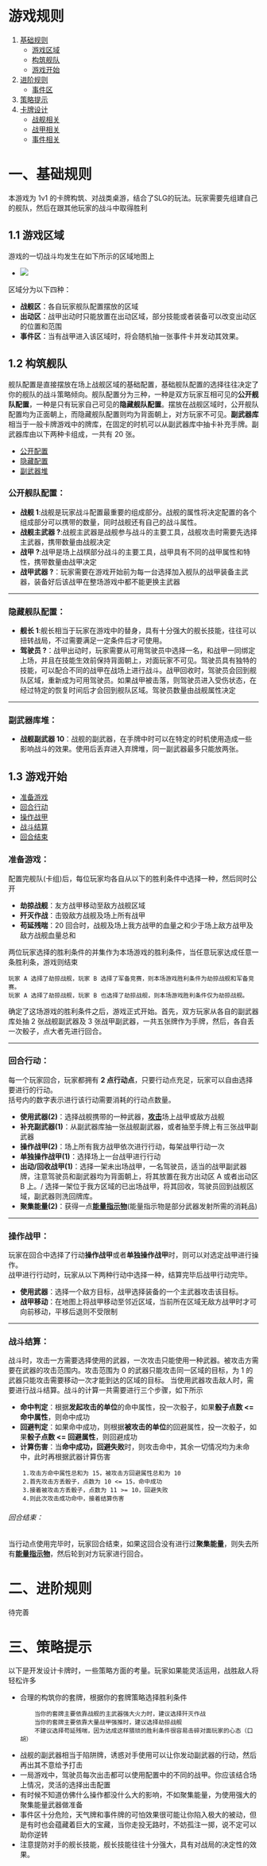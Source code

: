 # 游戏规则
1. [基础规则](#)  
	- [游戏区域](#11-游戏区域)  
	- [构筑舰队](#12-构筑舰队)  
	- [游戏开始](#13-游戏开始) 
2. [进阶规则](#)
	- [事件区](#)
3. [策略提示](#)
4. [卡牌设计](#)
	- [战舰相关](https://github.com/zaxAngus/prototype/blob/master/%E5%AE%8C%E5%96%84%E6%96%87%E6%A1%A3/%E6%88%98%E7%94%B2%E7%9B%B8%E5%85%B3%E5%8D%A1%E7%89%8C%E8%AE%BE%E8%AE%A1.md#42-%E6%88%98%E7%94%B2%E7%9B%B8%E5%85%B3)
	- [战甲相关](https://github.com/shixiaoming0824/prototype/blob/640031955d95d9bf5661cc074cba65796bde59d2/%E5%AE%8C%E5%96%84%E6%96%87%E6%A1%A3/%E6%88%98%E7%94%B2%E7%9B%B8%E5%85%B3%E5%8D%A1%E7%89%8C%E8%AE%BE%E8%AE%A1.md#42-战甲相关)
	- [事件相关](https://github.com/zaxAngus/prototype/blob/master/%E5%AE%8C%E5%96%84%E6%96%87%E6%A1%A3/%E4%BA%8B%E4%BB%B6%E5%8C%BA%E5%8D%A1%E7%89%8C%E8%AE%BE%E8%AE%A1.md#43-%E5%A4%A9%E6%B0%94%E4%BA%8B%E4%BB%B6)

# 一、基础规则
本游戏为 1v1 的卡牌构筑、对战类桌游，结合了SLG的玩法。玩家需要先组建自己的舰队，然后在跟其他玩家的战斗中取得胜利

## 1.1 游戏区域
游戏的一切战斗均发生在如下所示的区域地图上  
      
* ![](https://github.com/zaxAngus/prototype/raw/master/images/battle_ground_1.0.png )  
   
区域分为以下四种：  
- **战舰区**：各自玩家舰队配置摆放的区域
- **出动区**：战甲出动时只能放置在出动区域，部分技能或者装备可以改变出动区的位置和范围
- **事件区**：当有战甲进入该区域时，将会随机抽一张事件卡并发动其效果。

## 1.2 构筑舰队 
舰队配置是直接摆放在场上战舰区域的基础配置，基础舰队配置的选择往往决定了你的舰队的战斗策略倾向。舰队配置分为三种，一种是双方玩家互相可见的**公开舰队配置**，一种是只有玩家自己可见的**隐藏舰队配置**。摆放在战舰区域时，公开舰队配置均为正面朝上，而隐藏舰队配置则均为背面朝上，对方玩家不可见。**副武器库**相当于一般卡牌游戏中的牌库，在固定的时机可以从副武器库中抽卡补充手牌。副武器库由以下两种卡组成，一共有 20 张。 
- [公开配置](#公开舰队配置)
- [隐藏配置](#隐藏舰队配置)
- [副武器堆](#副武器库堆)

### 公开舰队配置：  
- **战舰 1**:战舰是玩家战斗配置最重要的组成部分。战舰的属性将决定配置的各个组成部分可以携带的数量，同时战舰还有自己的战斗属性。
- **战舰主武器 ?**:战舰主武器是战舰参与战斗的主要工具，战舰攻击时需要先选择主武器，携带数量由战舰决定
- **战甲 ?**:战甲是场上战棋部分战斗的主要工具，战甲具有不同的战甲属性和特性，携带数量由战甲决定
- **战甲武器 ?**：玩家需要在游戏开始前为每一台选择加入舰队的战甲装备主武器，装备好后该战甲在整场游戏中都不能更换主武器  
****
### 隐藏舰队配置：  
- **舰长 1**:舰长相当于玩家在游戏中的替身，具有十分强大的舰长技能，往往可以扭转战局，不过需要满足一定条件后才可使用。
- **驾驶员 ?**：战甲出动时，玩家需要从可用驾驶员中选择一名，和战甲一同绑定上场，并且在技能生效前保持背面朝上，对面玩家不可见。驾驶员具有独特的技能，可以配合不同的战甲在战场上进行战斗。战甲回收时，驾驶员会回到舰队区域，重新成为可用驾驶员。如果战甲被击落，则驾驶员进入受伤状态，在经过特定的恢复时间后才会回到舰队区域。驾驶员数量由战舰属性决定 
****
### 副武器库堆：  
- **战舰副武器 10**：战舰的副武器，在手牌中时可以在特定的时机使用造成一些影响战斗的效果。使用后丢弃进入弃牌堆，同一副武器最多只能放两张。

## 1.3 游戏开始
- [准备游戏](#准备游戏) 
- [回合行动](#回合行动)
- [操作战甲](#操作战甲) 
- [战斗结算](#战斗结算)
- [回合结束](#回合结束)
### 准备游戏：
配置完舰队(卡组)后，每位玩家均各自从以下的胜利条件中选择一种，然后同时公开  
- **劫掠战舰**：友方战甲移动至敌方战舰区域
- **歼灭作战**：击毁敌方战舰及场上所有战甲
- **苟延残喘**：20 回合时，战舰及场上我方战甲的血量之和少于场上敌方战甲及敌方战舰血量总和 

两位玩家选择的胜利条件的并集作为本场游戏的胜利条件，当任意玩家达成任意一条胜利条，游戏则结束  

	玩家 A 选择了劫掠战舰，玩家 B 选择了军备竞赛，则本场游戏胜利条件为劫掠战舰和军备竞赛。 
	玩家 A 选择了劫掠战舰，玩家 B 也选择了劫掠战舰，则本场游戏胜利条件仅为劫掠战舰。
	
确定了这场游戏的胜利条件之后，游戏正式开始。首先，双方玩家从各自的副武器库处抽 2 张战舰副武器及 3 张战甲副武器，一共五张牌作为手牌，然后，各自丢一次骰子，点大者先进行回合。  
****  
### 回合行动： 
每一个玩家回合，玩家都拥有 **2 点行动点**，只要行动点充足，玩家可以自由选择要进行的行动。  
括号内的数字表示进行该行动需要消耗的行动点数量。  
- **使用武器(2)**：选择战舰携带的一种武器，[**攻击**](#武器攻击)场上战甲或敌方战舰
- **补充副武器(1)**：从副武器库抽一张战舰副武器，或者抽至手牌上有三张战甲副武器
- **操作战甲(2)**：场上所有我方战甲依次进行行动，每架战甲行动一次
- **单独操作战甲(1)**：选择场上一台战甲进行行动
- **出动/回收战甲(1)**：选择一架未出场战甲，一名驾驶员，适当的战甲副武器牌，注意驾驶员和副武器均为背面朝上，将其放置在我方出动区 A 或者出动区 B 上。/ 选择一架位于我方区域的已出场战甲，将其回收，驾驶员回到战舰区域，副武器则洗回牌库。    
- **聚集能量(2)**：获得一点[**能量指示物**]()(能量指示物是部分武器发射所需的消耗品)  
****
### 操作战甲：  
玩家在回合中选择了行动**操作战甲**或者**单独操作战甲**时，则可以对选定战甲进行操作。  
战甲进行行动时，玩家从以下两种行动中选择一种，结算完毕后战甲行动完毕。
- **使用武器**：选择一个敌方目标，战甲选择装备的一个主武器攻击该目标。 
- **战甲移动**：在地图上将战甲移动至邻近区域，当前所在区域无敌方战甲时才可向前移动，平移后退则不受限制  
****
### 战斗结算： 
战斗时，攻击一方需要选择使用的武器，一次攻击只能使用一种武器。被攻击方需要在武器的攻击范围内。攻击范围为 0 的武器只能攻击同一区域的目标，为 1 的武器只能攻击需要移动一次才能到达的区域的目标。
当使用武器攻击敌人时，需要进行战斗结算。战斗的计算一共需要进行三个步骤，如下所示  
- **命中判定**：根据**发起攻击的单位**的命中属性，投一次骰子，如果**骰子点数 <= 命中属性**，则命中成功 
- **回避判定**：如果命中成功，则根据**被攻击的单位**的回避属性，投一次骰子，如果**骰子点数 <= 回避属性**，则回避成功  
- **计算伤害**：当**命中成功，回避失败**时，则攻击命中，其余一切情况均为未命中，此时再根据武器计算伤害
```
	1.攻击方命中属性总和为 15，被攻击方回避属性总和为 10  
	2.首先攻击方丢骰子，点数为 10 <= 15，命中成功
	3.接着被攻击方丢骰子，点数为 11 >= 10，回避失败  
	4.则此次攻击成功命中，接着结算伤害  
```
###### 回合结束：
当行动点使用完毕时，玩家回合结束，如果这回合没有进行过**聚集能量**，则失去所有[**能量指示物**]()，然后轮到对方玩家进行回合。

# 二、进阶规则

待完善

# 三、策略提示
以下是开发设计卡牌时，一些策略方面的考量。玩家如果能灵活运用，战胜敌人将轻松许多
- 合理的构筑你的套牌，根据你的套牌策略选择胜利条件
	```
		当你的套牌主要依靠战舰的主武器强大火力时，建议选择歼灭作战
		当你的套牌主要依靠大量战甲强推时，建议选择劫掠战舰	
		不建议选择苟延残喘，因为达成这样猥琐的胜利条件很容易击碎对面玩家的心态（口胡）
	```
- 战舰的副武器相当于陷阱牌，诱惑对手使用可以让你发动副武器的行动，然后再出其不意给予打击
- 一局游戏中，驾驶员每次出击都可以使用配置中的不同的战甲。你应该结合场上情况，灵活的选择出击配置
- 有时候不知道仿佛什么操作都没什么大的影响，不如聚集能量，为使用强大的聚集能量武器做准备
- 事件区十分危险，天气牌和事件牌的可怕效果很可能让你陷入极大的被动，但是有时也会蕴藏着巨大的宝藏，当你走投无路时，不妨孤注一掷，说不定可以助你逆转
- 注意提防对手的舰长技能，舰长技能往往十分强大，具有对战局的决定性的效果。


